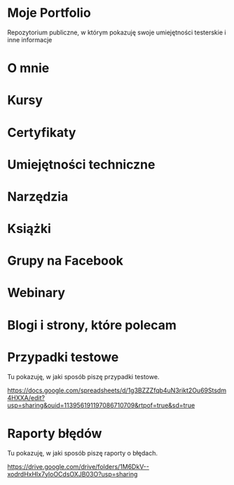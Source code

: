 # Moje Portfolio
Repozytorium publiczne, w którym pokazuję swoje umiejętności testerskie i inne informacje



# O mnie


# Kursy


# Certyfikaty


# Umiejętności techniczne


# Narzędzia


# Książki


# Grupy na Facebook


# Webinary


# Blogi i strony, które polecam


# Przypadki testowe
Tu pokazuję, w jaki sposób piszę przypadki testowe.

https://docs.google.com/spreadsheets/d/1g3BZZZfqb4uN3rikt2Ou69Stsdm4HXXA/edit?usp=sharing&ouid=113956191197086710709&rtpof=true&sd=true

# Raporty błędów
Tu pokazuję, w jaki sposób piszę raporty o błędach.

https://drive.google.com/drive/folders/1M6DkV--xodrdHxHIx7yloOCdsOXJB03O?usp=sharing

